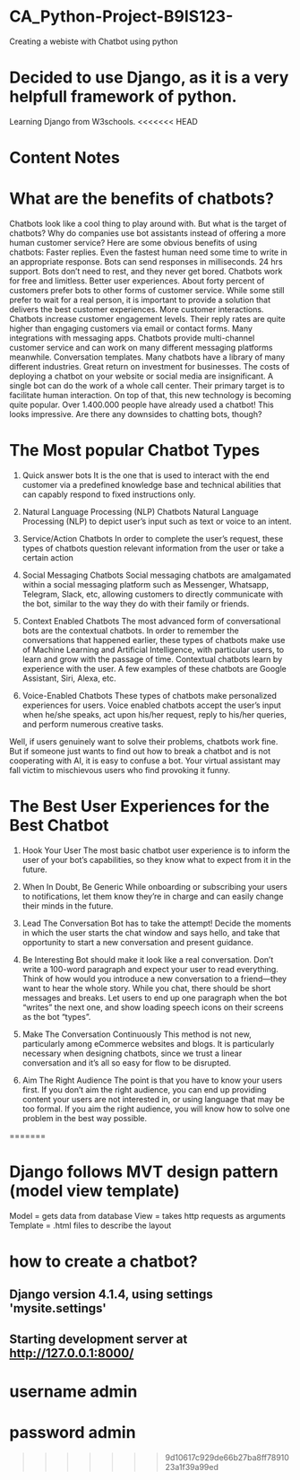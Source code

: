 # CA_Python-Project-B9IS123-
Creating a webiste with Chatbot using python
# Decided to use Django, as it is a very helpfull framework of python. 
Learning Django from W3schools.
<<<<<<< HEAD



# Content Notes


# What are the benefits of chatbots?




Chatbots look like a cool thing to play around with.
But what is the target of chatbots? Why do companies use bot assistants instead of offering a more human customer service?
Here are some obvious benefits of using chatbots:
Faster replies. Even the fastest human need some time to write in an appropriate response. Bots can send responses in milliseconds.
24 hrs support. Bots don’t need to rest, and they never get bored. Chatbots work for free and limitless.
Better user experiences. About forty percent of customers prefer bots to other forms of customer service. While some still prefer to wait for a real person, it is important to provide a solution that delivers the best customer experiences.
More customer interactions. Chatbots increase customer engagement levels. Their reply rates are quite higher than engaging customers via email or contact forms. 
Many integrations with messaging apps. Chatbots provide multi-channel customer service and can work on many different messaging platforms meanwhile.
Conversation templates. Many chatbots have a library of many different industries.
Great return on investment for businesses. The costs of deploying a chatbot on your website or social media are insignificant. A single bot can do the work of a whole call center.
Their primary target is to facilitate human interaction.
On top of that, this new technology is becoming quite popular. Over 1.400.000 people have already used a chatbot!
This looks impressive. Are there any downsides to chatting bots, though?


# The Most popular Chatbot Types



1. Quick answer bots
It is the one that is used to interact with the end customer via a predefined knowledge base and technical abilities that can capably respond to fixed instructions only.
 
2. Natural Language Processing (NLP) Chatbots
Natural Language Processing (NLP) to depict user’s input such as text or voice to an intent. 
3. Service/Action Chatbots
In order to complete the user’s request, these types of chatbots question relevant information from the user or take a certain action
4. Social Messaging Chatbots
Social messaging chatbots are amalgamated within a social messaging platform such as Messenger, Whatsapp, Telegram, Slack, etc, allowing customers to directly communicate with the bot, similar to the way they do with their family or friends.
5. Context Enabled Chatbots
The most advanced form of conversational bots are the contextual chatbots. In order to remember the conversations that happened earlier, these types of chatbots make use of Machine Learning and Artificial Intelligence, with particular users, to learn and grow with the passage of time. Contextual chatbots learn by experience with the user. A few examples of these chatbots are Google Assistant, Siri, Alexa, etc.
6. Voice-Enabled Chatbots
These types of chatbots make personalized experiences for users. Voice enabled chatbots accept the user’s input when he/she speaks, act upon his/her request, reply to his/her queries, and perform numerous creative tasks. 

Well, if users genuinely want to solve their problems, chatbots work fine. But if someone just wants to find out how to break a chatbot and is not cooperating with AI, it is easy to confuse a bot. Your virtual assistant may fall victim to mischievous users who find provoking it funny.




# The Best User Experiences for the Best Chatbot




1. Hook Your User
The most basic chatbot user experience is to inform the user of your bot’s capabilities, so they know what to expect from it in the future.

2. When In Doubt, Be Generic
While onboarding or subscribing your users to notifications, let them know they’re in charge and can easily change their minds in the future.

3. Lead The Conversation
Bot has to take the attempt! Decide the moments in which the user starts the chat window and says hello, and take that opportunity to start a new conversation and present guidance.

4. Be Interesting
Bot should make it look like a real conversation. Don’t write  a 100-word paragraph and expect your user to read everything. Think of how would you introduce a new conversation to a friend—they want to hear the whole story. While you chat, there should be short messages and breaks. Let users to end up one paragraph when the bot “writes” the next one, and show loading speech icons on their screens as the bot “types”.

5. Make The Conversation Continuously
This method is not new, particularly among eCommerce websites and blogs. It is particularly necessary when designing chatbots, since we trust  a linear conversation and it’s all so easy for flow to be disrupted.

6. Aim The Right Audience
The  point is that you have to  know your users first⁠⁠⁠. If you don’t aim the right audience, you can end up providing content your users are not interested in, or using language that may be too formal.
If you aim the right audience, you will know how to solve one problem in the best way possible.




=======
# Django follows MVT design pattern (model view template)
Model = gets data from database
View = takes http requests as arguments
Template = .html files to describe the layout
# how to create a chatbot?


## Django version 4.1.4, using settings 'mysite.settings'
## Starting development server at http://127.0.0.1:8000/
# username admin
# password admin
>>>>>>> 9d10617c929de66b27ba8ff7891023a1f39a99ed
